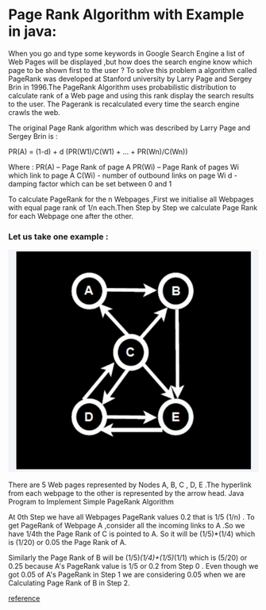 # Page Rank Algorithm with Example in java:   
When you go and type some keywords in Google Search Engine a list of Web Pages will be displayed ,but how does the search engine know which page to be shown first to the user ? To solve this problem a  algorithm called PageRank was developed at Stanford university by Larry Page and Sergey Brin in 1996.The PageRank Algorithm uses probabilistic distribution to calculate rank of a Web page and using this rank display the search results to the user. The Pagerank is recalculated every time  the search engine crawls the web.

The original Page Rank algorithm which was described by Larry Page and Sergey Brin is :

PR(A) = (1-d) + d (PR(W1)/C(W1) + ... + PR(Wn)/C(Wn))

Where :
PR(A) – Page Rank of page A
PR(Wi) – Page Rank of pages Wi which link to page A
C(Wi) - number of outbound links on page Wi
d - damping factor which can be set between 0 and 1

To calculate PageRank for the n Webpages ,First we initialise all Webpages with equal page rank of 1/n each.Then Step by Step we calculate Page Rank for each Webpage one after the other.

### Let us take one example :


![](https://github.com/aneela123/Big-Data-Group6Project/blob/main/Priyanka/PageRank.PNG)   

There are 5 Web pages represented by Nodes A, B, C , D, E .The hyperlink from each webpage to the other is represented by the arrow head.
Java Program to Implement Simple PageRank Algorithm

At 0th Step we have all Webpages PageRank values 0.2 that is 1/5 (1/n) . To get PageRank of Webpage A ,consider all the incoming links to A .So we have 1/4th the Page Rank of C is pointed to A. So it will be (1/5)*(1/4) which is (1/20) or 0.05 the Page Rank of A. 

Similarly the Page Rank of B will be  (1/5)*(1/4)+(1/5)*(1/1) which is (5/20) or 0.25 because A's PageRank value is 1/5 or 0.2 from Step 0 . Even though we got 0.05 of A's PageRank in Step 1 we are considering 0.05 when we are Calculating Page Rank of B in Step 2.


[reference](https://codispatch.blogspot.com/2015/12/java-program-implement-google-page-rank-algorithm.html?m=1)
